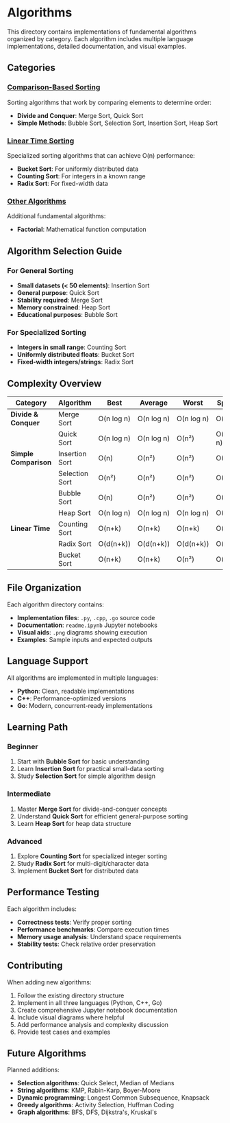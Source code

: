 # Algorithms

This directory contains implementations of fundamental algorithms organized by category. Each algorithm includes multiple language implementations, detailed documentation, and visual examples.

## Categories

### [Comparison-Based Sorting](comparison_based_sorting/)
Sorting algorithms that work by comparing elements to determine order:
- **Divide and Conquer**: Merge Sort, Quick Sort
- **Simple Methods**: Bubble Sort, Selection Sort, Insertion Sort, Heap Sort

### [Linear Time Sorting](linear_time_sorting/)
Specialized sorting algorithms that can achieve O(n) performance:
- **Bucket Sort**: For uniformly distributed data
- **Counting Sort**: For integers in a known range
- **Radix Sort**: For fixed-width data

### [Other Algorithms](other_algorithms/)
Additional fundamental algorithms:
- **Factorial**: Mathematical function computation

## Algorithm Selection Guide

### For General Sorting
- **Small datasets (< 50 elements)**: Insertion Sort
- **General purpose**: Quick Sort
- **Stability required**: Merge Sort
- **Memory constrained**: Heap Sort
- **Educational purposes**: Bubble Sort

### For Specialized Sorting
- **Integers in small range**: Counting Sort
- **Uniformly distributed floats**: Bucket Sort
- **Fixed-width integers/strings**: Radix Sort

## Complexity Overview

| Category | Algorithm | Best | Average | Worst | Space | Stable |
|----------|-----------|------|---------|-------|-------|--------|
| **Divide & Conquer** | Merge Sort | O(n log n) | O(n log n) | O(n log n) | O(n) | Yes |
| | Quick Sort | O(n log n) | O(n log n) | O(n²) | O(log n) | No |
| **Simple Comparison** | Insertion Sort | O(n) | O(n²) | O(n²) | O(1) | Yes |
| | Selection Sort | O(n²) | O(n²) | O(n²) | O(1) | No |
| | Bubble Sort | O(n) | O(n²) | O(n²) | O(1) | Yes |
| | Heap Sort | O(n log n) | O(n log n) | O(n log n) | O(1) | No |
| **Linear Time** | Counting Sort | O(n+k) | O(n+k) | O(n+k) | O(k) | Yes |
| | Radix Sort | O(d(n+k)) | O(d(n+k)) | O(d(n+k)) | O(n+k) | Yes |
| | Bucket Sort | O(n+k) | O(n+k) | O(n²) | O(n) | Yes |

## File Organization

Each algorithm directory contains:
- **Implementation files**: `.py`, `.cpp`, `.go` source code
- **Documentation**: `readme.ipynb` Jupyter notebooks
- **Visual aids**: `.png` diagrams showing execution
- **Examples**: Sample inputs and expected outputs

## Language Support

All algorithms are implemented in multiple languages:
- **Python**: Clean, readable implementations
- **C++**: Performance-optimized versions
- **Go**: Modern, concurrent-ready implementations

## Learning Path

### Beginner
1. Start with **Bubble Sort** for basic understanding
2. Learn **Insertion Sort** for practical small-data sorting
3. Study **Selection Sort** for simple algorithm design

### Intermediate
1. Master **Merge Sort** for divide-and-conquer concepts
2. Understand **Quick Sort** for efficient general-purpose sorting
3. Learn **Heap Sort** for heap data structure

### Advanced
1. Explore **Counting Sort** for specialized integer sorting
2. Study **Radix Sort** for multi-digit/character data
3. Implement **Bucket Sort** for distributed data

## Performance Testing

Each algorithm includes:
- **Correctness tests**: Verify proper sorting
- **Performance benchmarks**: Compare execution times
- **Memory usage analysis**: Understand space requirements
- **Stability tests**: Check relative order preservation

## Contributing

When adding new algorithms:
1. Follow the existing directory structure
2. Implement in all three languages (Python, C++, Go)
3. Create comprehensive Jupyter notebook documentation
4. Include visual diagrams where helpful
5. Add performance analysis and complexity discussion
6. Provide test cases and examples

## Future Algorithms

Planned additions:
- **Selection algorithms**: Quick Select, Median of Medians
- **String algorithms**: KMP, Rabin-Karp, Boyer-Moore
- **Dynamic programming**: Longest Common Subsequence, Knapsack
- **Greedy algorithms**: Activity Selection, Huffman Coding
- **Graph algorithms**: BFS, DFS, Dijkstra's, Kruskal's
